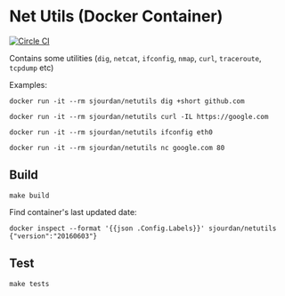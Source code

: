 # Net Utils (Docker Container)

[![Circle CI](https://circleci.com/gh/sjourdan/netutils-docker.svg?style=shield)](https://circleci.com/gh/sjourdan/netutils-docker)

Contains some utilities (`dig`, `netcat`, `ifconfig`, `nmap`, `curl`, `traceroute`, `tcpdump` etc)

Examples:

    docker run -it --rm sjourdan/netutils dig +short github.com

    docker run -it --rm sjourdan/netutils curl -IL https://google.com

    docker run -it --rm sjourdan/netutils ifconfig eth0

    docker run -it --rm sjourdan/netutils nc google.com 80

## Build

    make build

Find container's last updated date:

    docker inspect --format '{{json .Config.Labels}}' sjourdan/netutils
    {"version":"20160603"}

## Test

    make tests
